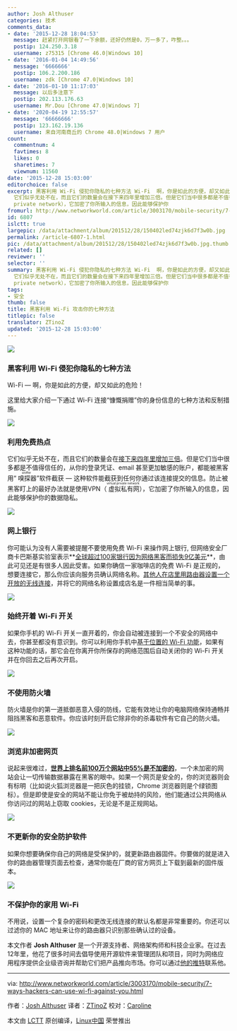 ```yaml
---
author: Josh Althuser
categories: 技术
comments_data:
- date: '2015-12-28 18:04:53'
  message: 赶紧打开网银看了一下余额，还好仍然是0，万一多了，咋整。。。
  postip: 124.250.3.18
  username: z75315 [Chrome 46.0|Windows 10]
- date: '2016-01-04 14:49:56'
  message: '6666666'
  postip: 106.2.200.186
  username: zdk [Chrome 47.0|Windows 10]
- date: '2016-01-10 11:17:03'
  message: 以后多注意下
  postip: 202.113.176.63
  username: Mr.Dou [Chrome 47.0|Windows 7]
- date: '2020-04-19 12:55:57'
  message: '66666666'
  postip: 123.162.19.136
  username: 来自河南商丘的 Chrome 48.0|Windows 7 用户
count:
  commentnum: 4
  favtimes: 8
  likes: 0
  sharetimes: 7
  viewnum: 11560
date: '2015-12-28 15:03:00'
editorchoice: false
excerpt: 黑客利用 Wi-Fi 侵犯你隐私的七种方法 Wi-Fi  啊，你是如此的方便，却又如此的危险！ 这里给大家介绍一下通过 Wi-Fi 连接慷慨捐赠你的身份信息的七种方法和反制措施。  利用免费热点
  它们似乎无处不在，而且它们的数量会在接下来四年里增加三倍。但是它们当中很多都是不值得信任的，从你的登录凭证、email 甚至更加敏感的账户，都能被黑客用嗅探器（sniffers）软件截获  这种软件能截获到任何你通过该连接提交的信息。防止被黑客盯上的最好办法就是使用VPN（虚拟私有网virtual
  private network），它加密了你所输入的信息，因此能够保护你
fromurl: http://www.networkworld.com/article/3003170/mobile-security/7-ways-hackers-can-use-wi-fi-against-you.html
id: 6807
islctt: true
largepic: /data/attachment/album/201512/28/150402led74zjk6d7f3w0b.jpg
permalink: /article-6807-1.html
pic: /data/attachment/album/201512/28/150402led74zjk6d7f3w0b.jpg.thumb.jpg
related: []
reviewer: ''
selector: ''
summary: 黑客利用 Wi-Fi 侵犯你隐私的七种方法 Wi-Fi  啊，你是如此的方便，却又如此的危险！ 这里给大家介绍一下通过 Wi-Fi 连接慷慨捐赠你的身份信息的七种方法和反制措施。  利用免费热点
  它们似乎无处不在，而且它们的数量会在接下来四年里增加三倍。但是它们当中很多都是不值得信任的，从你的登录凭证、email 甚至更加敏感的账户，都能被黑客用嗅探器（sniffers）软件截获  这种软件能截获到任何你通过该连接提交的信息。防止被黑客盯上的最好办法就是使用VPN（虚拟私有网virtual
  private network），它加密了你所输入的信息，因此能够保护你
tags:
- 安全
thumb: false
title: 黑客利用 Wi-Fi 攻击你的七种方法
titlepic: false
translator: ZTinoZ
updated: '2015-12-28 15:03:00'
---
```


![](/data/attachment/album/201512/28/150402led74zjk6d7f3w0b.jpg)


### 黑客利用 Wi-Fi 侵犯你隐私的七种方法


Wi-Fi — 啊，你是如此的方便，却又如此的危险！


这里给大家介绍一下通过 Wi-Fi 连接“慷慨捐赠”你的身份信息的七种方法和反制措施。


![](/data/attachment/album/201512/28/150403q2353vv9225l3ztu.jpg)


### 利用免费热点


它们似乎无处不在，而且它们的数量会在[接下来四年里增加三倍](http://www.pcworld.com/article/243464/number_of_wifi_hotspots_to_quadruple_by_2015_says_study.html)。但是它们当中很多都是不值得信任的，从你的登录凭证、email 甚至更加敏感的账户，都能被黑客用“<ruby> 嗅探器 <rp>  （ </rp> <rt>  sniffer </rt> <rp>  ） </rp></ruby>”软件截获 — 这种软件能截获到任何你通过该连接提交的信息。防止被黑客盯上的最好办法就是使用VPN（<ruby> 虚拟私有网 <rp>  （ </rp> <rt>  virtual private network </rt> <rp>  ） </rp></ruby>），它加密了你所输入的信息，因此能够保护你的数据隐私。


![](/data/attachment/album/201512/28/150403fzoh7nk25k8bxphg.jpg)


### 网上银行


你可能认为没有人需要被提醒不要使用免费 Wi-Fi 来操作网上银行, 但网络安全厂商卡巴斯基实验室表示**[全球超过100家银行因为网络黑客而损失9亿美元](http://www.nytimes.com/2015/02/15/world/bank-hackers-steal-millions-via-malware.html?hp&amp;action=click&amp;pgtype=Homepage&amp;module=first-column-region%C2%AEion=top-news&amp;WT.nav=top-news&amp;_r=3)**，由此可见还是有很多人因此受害。如果你确信一家咖啡店的免费 Wi-Fi 是正规的，想要连接它，那么你应该向服务员确认网络名称。[其他人在店里用路由器设置一个开放的无线连接](http://news.yahoo.com/blogs/upgrade-your-life/banking-online-not-hacked-182159934.html)，并将它的网络名称设置成店名是一件相当简单的事。


![](/data/attachment/album/201512/28/150404kdc4lv9w3ml3973w.jpg)


### 始终开着 Wi-Fi 开关


如果你手机的 Wi-Fi 开关一直开着的，你会自动被连接到一个不安全的网络中去，你甚至都没有意识到。你可以利用你手机中[基于位置的 Wi-Fi 功能](http://pocketnow.com/2014/10/15/should-you-leave-your-smartphones-wifi-on-or-turn-it-off)，如果有这种功能的话，那它会在你离开你所保存的网络范围后自动关闭你的 Wi-Fi 开关并在你回去之后再次开启。


![](/data/attachment/album/201512/28/150404re00e2vverrhfnfv.jpg)


### 不使用防火墙


防火墙是你的第一道抵御恶意入侵的防线，它能有效地让你的电脑网络保持通畅并阻挡黑客和恶意软件。你应该时刻开启它除非你的杀毒软件有它自己的防火墙。


![](/data/attachment/album/201512/28/150405eba2m6aa5yygu1b3.jpg)


### 浏览非加密网页


说起来很难过，**[世界上排名前100万个网站中55%是不加密的](http://www.cnet.com/news/chrome-becoming-tool-in-googles-push-for-encrypted-web/)**，一个未加密的网站会让一切传输数据暴露在黑客的眼中。如果一个网页是安全的，你的浏览器则会有标明（比如说火狐浏览器是一把灰色的挂锁，Chrome 浏览器则是个绿锁图标）。但是即使是安全的网站不能让你免于被劫持的风险，他们能通过公共网络从你访问过的网站上窃取 cookies，无论是不是正规网站。


![](/data/attachment/album/201512/28/150405x3e7ez113e7g3vb2.jpg)


### 不更新你的安全防护软件


如果你想要确保你自己的网络是受保护的，就更新路由器固件。你要做的就是进入你的路由器管理页面去检查，通常你能在厂商的官方网页上下载到最新的固件版本。


![](/data/attachment/album/201512/28/150405azqsozi8zqni3nb7.jpg)


### 不保护你的家用 Wi-Fi


不用说，设置一个复杂的密码和更改无线连接的默认名都是非常重要的。你还可以过滤你的 MAC 地址来让你的路由器只识别那些确认过的设备。


本文作者 **Josh Althuser** 是一个开源支持者、网络架构师和科技企业家。在过去12年里，他花了很多时间去倡导使用开源软件来管理团队和项目，同时为网络应用程序提供企业级咨询并帮助它们把产品推向市场。你可以通过[他的推特](https://twitter.com/JoshAlthuser)联系他。




---


via: <http://www.networkworld.com/article/3003170/mobile-security/7-ways-hackers-can-use-wi-fi-against-you.html>


作者：[Josh Althuser](https://twitter.com/JoshAlthuser) 译者：[ZTinoZ](https://github.com/ZTinoZ) 校对：[Caroline](https://github.com/carolinewuyan)


本文由 [LCTT](https://github.com/LCTT/TranslateProject) 原创编译，[Linux中国](https://linux.cn/) 荣誉推出
